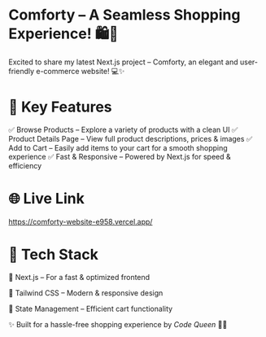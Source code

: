 # Comforty – A Seamless Shopping Experience! 🛍️🚀
Excited to share my latest Next.js project – Comforty, an elegant and user-friendly e-commerce website! 💻✨

# 🛒 Key Features
✅ Browse Products – Explore a variety of products with a clean UI
✅ Product Details Page – View full product descriptions, prices & images
✅ Add to Cart – Easily add items to your cart for a smooth shopping experience
✅ Fast & Responsive – Powered by Next.js for speed & efficiency

# 🌐 Live Link
https://comforty-website-e958.vercel.app/

# 📌 Tech Stack

🔹 Next.js – For a fast & optimized frontend

🔹 Tailwind CSS – Modern & responsive design

🔹 State Management – Efficient cart functionality

✨ Built for a hassle-free shopping experience by *Code Queen* 👑🚀







